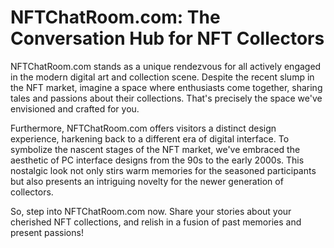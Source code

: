 # NFTChatRoom.com: The Conversation Hub for NFT Collectors

NFTChatRoom.com stands as a unique rendezvous for all actively engaged in the modern digital art and collection scene. Despite the recent slump in the NFT market, imagine a space where enthusiasts come together, sharing tales and passions about their collections. That's precisely the space we've envisioned and crafted for you.

Furthermore, NFTChatRoom.com offers visitors a distinct design experience, harkening back to a different era of digital interface. To symbolize the nascent stages of the NFT market, we've embraced the aesthetic of PC interface designs from the 90s to the early 2000s. This nostalgic look not only stirs warm memories for the seasoned participants but also presents an intriguing novelty for the newer generation of collectors.

So, step into NFTChatRoom.com now. Share your stories about your cherished NFT collections, and relish in a fusion of past memories and present passions!
